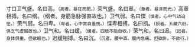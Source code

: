 寸口卫气盛。名曰高。`（高者。暴狂而肥。）`荣气盛。名曰章。`（章者。暴泽而光。）`高章相搏。名曰纲。（纲者。身筋急脉强直故也。）卫气弱。名曰惵`（惵者。心中气动迫怯。）`荣气弱。名曰卑。`（卑者。心中常自羞愧。）`惵卑相搏。名曰损。`（损者。五藏六府。俱乏气虚惙故也。）`卫气和。名曰缓。`（缓者。四肢不能自收。）`荣气和。名曰迟。`（迟者。身体俱重。但欲眠也。）`迟缓相搏。名曰沉。`（沉者。腰中直。腹内急痛。但欲卧。不欲行。）`